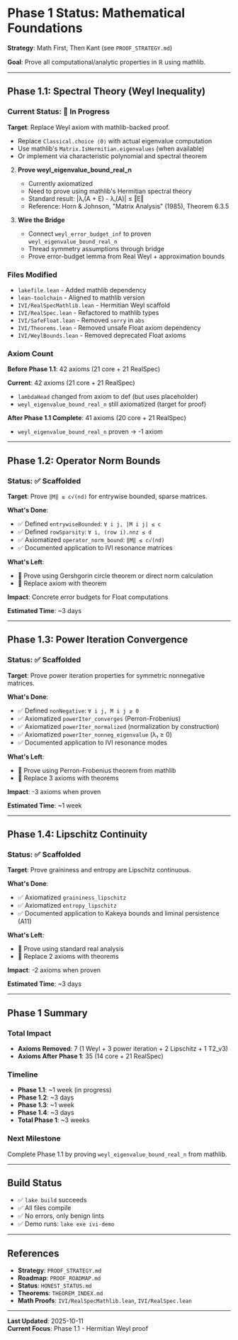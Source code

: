 # Phase 1 Status: Mathematical Foundations

**Strategy**: Math First, Then Kant (see `PROOF_STRATEGY.md`)

**Goal**: Prove all computational/analytic properties in ℝ using mathlib.

---

## Phase 1.1: Spectral Theory (Weyl Inequality)

### Current Status: 🚧 In Progress

**Target**: Replace Weyl axiom with mathlib-backed proof.
   - Replace `Classical.choice ⟨0⟩` with actual eigenvalue computation
   - Use mathlib's `Matrix.IsHermitian.eigenvalues` (when available)
   - Or implement via characteristic polynomial and spectral theorem

2. **Prove weyl_eigenvalue_bound_real_n**
   - Currently axiomatized
   - Need to prove using mathlib's Hermitian spectral theory
   - Standard result: |λᵢ(A + E) - λᵢ(A)| ≤ ‖E‖
   - Reference: Horn & Johnson, "Matrix Analysis" (1985), Theorem 6.3.5

3. **Wire the Bridge**
   - Connect `weyl_error_budget_inf` to proven `weyl_eigenvalue_bound_real_n`
   - Thread symmetry assumptions through bridge
   - Prove error-budget lemma from Real Weyl + approximation bounds

### Files Modified

- `lakefile.lean` - Added mathlib dependency
- `lean-toolchain` - Aligned to mathlib version
- `IVI/RealSpecMathlib.lean` - Hermitian Weyl scaffold
- `IVI/RealSpec.lean` - Refactored to mathlib types
- `IVI/SafeFloat.lean` - Removed `sorry` in `abs`
- `IVI/Theorems.lean` - Removed unsafe Float axiom dependency
- `IVI/WeylBounds.lean` - Removed deprecated Float axioms

### Axiom Count

**Before Phase 1.1**: 42 axioms (21 core + 21 RealSpec)

**Current**: 42 axioms (21 core + 21 RealSpec)
- `lambdaHead` changed from axiom to def (but uses placeholder)
- `weyl_eigenvalue_bound_real_n` still axiomatized (target for proof)

**After Phase 1.1 Complete**: 41 axioms (20 core + 21 RealSpec)
- `weyl_eigenvalue_bound_real_n` proven → -1 axiom

---

## Phase 1.2: Operator Norm Bounds

### Status: ✅ Scaffolded

**Target**: Prove `‖M‖ ≤ c√(nd)` for entrywise bounded, sparse matrices.

**What's Done**:
- ✅ Defined `entrywiseBounded`: `∀ i j, |M i j| ≤ c`
- ✅ Defined `rowSparsity`: `∀ i, (row i).nnz ≤ d`
- ✅ Axiomatized `operator_norm_bound`: `‖M‖ ≤ c√(nd)`
- ✅ Documented application to IVI resonance matrices

**What's Left**:
- 🚧 Prove using Gershgorin circle theorem or direct norm calculation
- 🚧 Replace axiom with theorem

**Impact**: Concrete error budgets for Float computations

**Estimated Time**: ~3 days

---

## Phase 1.3: Power Iteration Convergence

### Status: ✅ Scaffolded

**Target**: Prove power iteration properties for symmetric nonnegative matrices.

**What's Done**:
- ✅ Defined `nonNegative`: `∀ i j, M i j ≥ 0`
- ✅ Axiomatized `powerIter_converges` (Perron-Frobenius)
- ✅ Axiomatized `powerIter_normalized` (normalization by construction)
- ✅ Axiomatized `powerIter_nonneg_eigenvalue` (λ₁ ≥ 0)
- ✅ Documented application to IVI resonance modes

**What's Left**:
- 🚧 Prove using Perron-Frobenius theorem from mathlib
- 🚧 Replace 3 axioms with theorems

**Impact**: -3 axioms when proven

**Estimated Time**: ~1 week

---

## Phase 1.4: Lipschitz Continuity

### Status: ✅ Scaffolded

**Target**: Prove graininess and entropy are Lipschitz continuous.

**What's Done**:
- ✅ Axiomatized `graininess_lipschitz`
- ✅ Axiomatized `entropy_lipschitz`
- ✅ Documented application to Kakeya bounds and liminal persistence (A11)

**What's Left**:
- 🚧 Prove using standard real analysis
- 🚧 Replace 2 axioms with theorems

**Impact**: -2 axioms when proven

**Estimated Time**: ~3 days

---

## Phase 1 Summary

### Total Impact
- **Axioms Removed**: 7 (1 Weyl + 3 power iteration + 2 Lipschitz + 1 T2_v3)
- **Axioms After Phase 1**: 35 (14 core + 21 RealSpec)

### Timeline
- **Phase 1.1**: ~1 week (in progress)
- **Phase 1.2**: ~3 days
- **Phase 1.3**: ~1 week
- **Phase 1.4**: ~3 days
- **Total Phase 1**: ~3 weeks

### Next Milestone
Complete Phase 1.1 by proving `weyl_eigenvalue_bound_real_n` from mathlib.

---

## Build Status

- ✅ `lake build` succeeds
- ✅ All files compile
- ✅ No errors, only benign lints
- ✅ Demo runs: `lake exe ivi-demo`

---

## References

- **Strategy**: `PROOF_STRATEGY.md`
- **Roadmap**: `PROOF_ROADMAP.md`
- **Status**: `HONEST_STATUS.md`
- **Theorems**: `THEOREM_INDEX.md`
- **Math Proofs**: `IVI/RealSpecMathlib.lean`, `IVI/RealSpec.lean`

---

**Last Updated**: 2025-10-11  
**Current Focus**: Phase 1.1 - Hermitian Weyl proof
